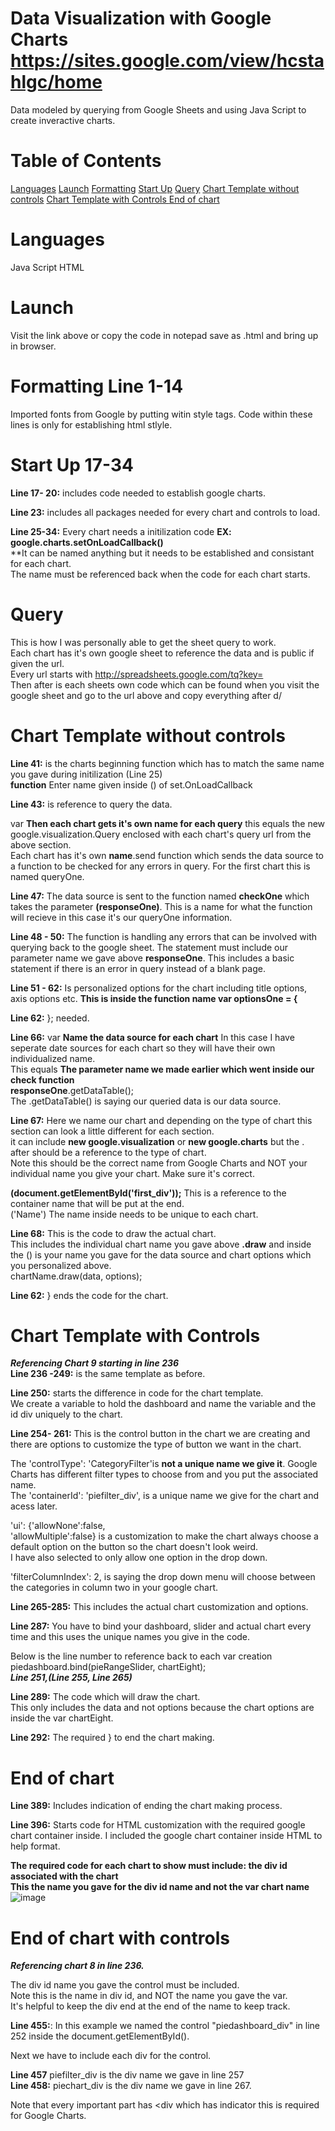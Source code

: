 # Data Visualization with Google Charts https://sites.google.com/view/hcstahlgc/home 
Data modeled by querying from Google Sheets and using Java Script to create inveractive charts.

# Table of Contents
[Languages](https://github.com/hcstahl/GoogleCharts#languages)
[Launch](https://github.com/hcstahl/GoogleCharts#launch)
[Formatting](https://github.com/hcstahl/GoogleCharts#formatting--line-1-14)
[Start Up](https://github.com/hcstahl/GoogleCharts#start-up-17-34)
[Query](https://github.com/hcstahl/GoogleCharts/blob/main/README.md#query)
[Chart Template without controls](https://github.com/hcstahl/GoogleCharts/blob/main/README.md#chart-template-without-controls)
[Chart Template with Controls ](https://github.com/hcstahl/GoogleCharts/blob/main/README.md#chart-template-with-controls)
[End of chart](https://github.com/hcstahl/GoogleCharts/blob/main/README.md#end-of-chart)

# Languages
Java Script
HTML
# Launch
Visit the link above or copy the code in notepad save as .html and bring up in browser.

# Formatting  Line 1-14 
Imported fonts from Google by putting witin style tags.
Code within these lines is only for establishing html stlyle.

# Start Up 17-34
**Line 17- 20:** includes code needed to establish google charts.<br />

**Line 23:** includes all packages needed for every chart and controls to load.<br />

**Line 25-34:** Every chart needs a initilization code **EX: google.charts.setOnLoadCallback()**<br />
**It can be named anything but it needs to be established and consistant for each chart. <br />
The name must be referenced back when the code for each chart starts. 

# Query 
This is how I was personally able to get the sheet query to work.<br />
Each chart has it's own google sheet to reference the data and is public if given the url.<br />
Every url starts with http://spreadsheets.google.com/tq?key=<br /> 
Then after is each sheets own code which can be found when you visit the google sheet and go to the url above and copy everything after d/<br />

# Chart Template without controls
**Line 41:**  is the charts beginning function which has to match the same name you gave during initilization (Line 25)<br />
**function** Enter name given inside () of set.OnLoadCallback<br />

**Line 43:** is reference to query the data.<br />

var **Then each chart gets it's own name for each query**  this equals the new google.visualization.Query enclosed with each chart's query url from the above section.<br />
Each chart has it's own **name**.send function which sends the data source to a function to be checked for any errors in query. For the first chart this is named queryOne. <br />

**Line 47:** The data source is sent to the function named **checkOne** which takes the parameter **(responseOne)**. This is a name for what the function will recieve in this case it's our queryOne information.<br />

**Line 48 - 50:** The function is handling any errors that can be involved with querying back to the google sheet. The statement must include our parameter name we gave above
**responseOne**. This includes a basic statement if there is an error in query instead of a blank page.<br />

**Line 51 - 62:** Is personalized options for the chart including title options, axis options etc. **This is inside the function name var optionsOne = {**<br />

**Line 62:** }; needed.<br />

**Line 66:** var **Name the data source for each chart** In this case I have seperate date sources for each chart so they will have their own individualized name.<br /> 
This equals **The parameter name we made earlier which went inside our check function** <br />
**responseOne**.getDataTable();<br />
The .getDataTable() is saying our queried data is our data source.<br />

**Line 67:** Here we name our chart and depending on the type of chart this section can look a little different for each section.<br />
it can include **new google.visualization** or **new google.charts** but the . after should be a reference to the type of chart.<br />
Note this should be the correct name from Google Charts and NOT your individual name you give your chart. Make sure it's correct.<br />


**(document.getElementById('first_div'));** This is a reference to the container name that will be put at the end. <br />
('Name')  The name inside needs to be unique to each chart. <br />

**Line 68:** This is the code to draw the actual chart.<br />
This includes the individual chart name you gave above **.draw** and inside the () is your name you gave for the data source and chart options which you personalized above.<br />
chartName.draw(data, options);<br />

**Line 62:**  } ends the code for the chart.<br />

# Chart Template with Controls 
***Referencing Chart 9 starting in line 236***<br />
**Line 236 -249:** is the same template as before.<br />
 
 **Line 250:** starts the difference in code for the chart template. <br />
 We create a variable to hold the dashboard and name the variable and the id div uniquely to the chart.<br />
 
 **Line 254- 261:** This is the control button in the chart we are creating and there are options to customize the type of button we want in the chart.<br />
 
 The  'controlType': 'CategoryFilter'is **not a unique name we give it**. Google Charts has different filter types to choose from and you put the associated name.<br />
 The 'containerId': 'piefilter_div', is a unique name we give for the chart and acess later.<br />
 
 'ui': {'allowNone':false,<br />
     'allowMultiple':false} is a customization to make the chart always choose a default option on the button so the chart doesn't look weird. <br />
  I have also selected to only allow one option in the drop down.<br />
    
'filterColumnIndex': 2, is saying the drop down menu will choose between the categories in column two in your google chart.<br />

**Line 265-285:** This includes the actual chart customization and options.<br />

**Line 287:** You have to bind your dashboard, slider and actual chart every time and this uses the unique names you give in the code.<br />

Below is the line number to reference back to each var creation<br />
piedashboard.bind(pieRangeSlider, chartEight);<br />
***Line 251,(Line 255, Line 265)***<br />
  
**Line 289:** The code which will draw the chart. <br />
This only includes the data and not options because the chart options are inside the var chartEight.<br />

**Line 292:** The required  } to end the chart making. <br />
  
  # End of chart
**Line 389:** Includes indication of ending the chart making process. <br />

**Line 396:** Starts code for HTML customization with the required google chart container inside. I included the google chart container inside HTML to help format.<br />
 
 **The required code for each chart to show must include: the div id associated with the chart**<br />
 **This the name you gave for the div id name and not the var chart name**
![image](https://user-images.githubusercontent.com/80172196/147891777-7558d7ab-2e33-4c6c-8abd-59808a066183.png)

# End of chart with controls
***Referencing chart 8 in line 236.***<br />

The div id name you gave the control must be included. <br />
Note this is the name in div id, and NOT the name you gave the var.<br />
It's helpful to keep the div end at the end of the name to keep track.<br />

**Line 455:**: In this example we named the control "piedashboard_div" in line 252 inside the document.getElementById().<br />

Next we have to include each div for the control.<br />

**Line 457** piefilter_div is the div name we gave in line 257<br />
**Line 458:** piechart_div is the div name we gave in line 267. <br />

Note that every important part has <div which has indicator this is required for Google Charts.<br />

